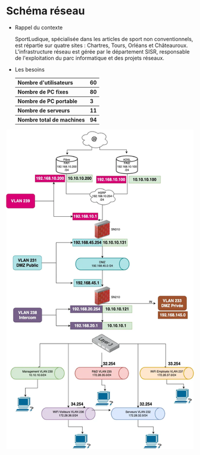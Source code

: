 # Schéma réseau 

* Rappel du contexte

    SportLudique, spécialisée dans les articles de sport non conventionnels, est répartie sur quatre sites : Chartres, Tours, Orléans et Châteauroux. L'infrastructure réseau est gérée par le département SISR, responsable de l'exploitation du parc informatique et des projets réseaux.

* Les besoins

  <table>
    <tr>
      <th>Nombre d'utilisateurs</th>
      <th>60</th>
    <tr>
      <th>Nombre de PC fixes</th>
      <th>80</th>
    <tr>
      <th>Nombre de PC portable</th>
      <th>3</th>
    <tr>
      <th>Nombre de serveurs</th>
      <th>11</th>
    <tr>
      <th>Nombre total de machines</th>
      <th>94</th>
    <tr>
  </table>

![Schéma Réseau](images/Shema-Reseau.webp)




